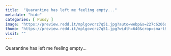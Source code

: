 ```yaml
---
title:  "Quarantine has left me feeling empty..."
metadate: "hide"
categories: [ Pussy ]
image: "https://preview.redd.it/mplgovcrz7q51.jpg?auto=webp&s=227c6206a8b281b2ba3b30e1456312cf8585f94f"
thumb: "https://preview.redd.it/mplgovcrz7q51.jpg?width=640&crop=smart&auto=webp&s=a65ba15c8177d60c4cdc7e7ec5ae401722766281"
visit: ""
---
```

Quarantine has left me feeling empty...
